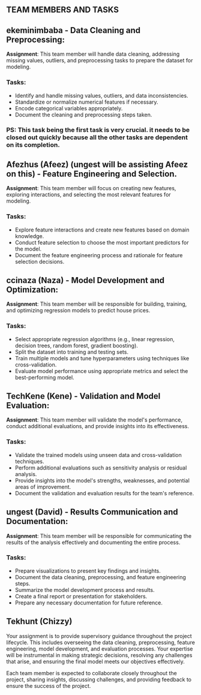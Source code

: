 ## TEAM MEMBERS AND TASKS

## ekeminimbaba - Data Cleaning and Preprocessing:

**Assignment**: This team member will handle data cleaning, addressing missing values, outliers, and preprocessing tasks to prepare the dataset for modeling.

### Tasks:
- Identify and handle missing values, outliers, and data inconsistencies.
- Standardize or normalize numerical features if necessary.
- Encode categorical variables appropriately.
- Document the cleaning and preprocessing steps taken.
### PS: This task being the first task is very crucial. it needs to be closed out quickly because all the other tasks are dependent on its completion.

## Afezhus (Afeez) (ungest will be assisting Afeez on this) - Feature Engineering and Selection.

**Assignment**: This team member will focus on creating new features, exploring interactions, and selecting the most relevant features for modeling.

### Tasks:
- Explore feature interactions and create new features based on domain knowledge.
- Conduct feature selection to choose the most important predictors for the model.
- Document the feature engineering process and rationale for feature selection decisions.


## ccinaza (Naza) - Model Development and Optimization:

**Assignment**: This team member will be responsible for building, training, and optimizing regression models to predict house prices.

### Tasks:
- Select appropriate regression algorithms (e.g., linear regression, decision trees, random forest, gradient boosting).
- Split the dataset into training and testing sets.
- Train multiple models and tune hyperparameters using techniques like cross-validation.
- Evaluate model performance using appropriate metrics and select the best-performing model.


## TechKene (Kene) - Validation and Model Evaluation:

**Assignment**: This team member will validate the model's performance, conduct additional evaluations, and provide insights into its effectiveness.

### Tasks:
- Validate the trained models using unseen data and cross-validation techniques.
- Perform additional evaluations such as sensitivity analysis or residual analysis.
- Provide insights into the model's strengths, weaknesses, and potential areas of improvement.
- Document the validation and evaluation results for the team's reference.


## ungest (David) - Results Communication and Documentation:

**Assignment**: This team member will be responsible for communicating the results of the analysis effectively and documenting the entire process.

### Tasks:
- Prepare visualizations to present key findings and insights.
- Document the data cleaning, preprocessing, and feature engineering steps.
- Summarize the model development process and results.
- Create a final report or presentation for stakeholders.
- Prepare any necessary documentation for future reference.

## Tekhunt (Chizzy) 
Your assignment is to provide supervisory guidance throughout the project lifecycle. This includes overseeing the data cleaning, preprocessing, feature engineering, model development, and evaluation processes. Your expertise will be instrumental in making strategic decisions, resolving any challenges that arise, and ensuring the final model meets our objectives effectively. 

Each team member is expected to collaborate closely throughout the project, sharing insights, discussing challenges, and providing feedback to ensure the success of the project.

